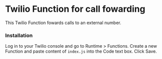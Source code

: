 # Twilio Function for call fowarding

This Twilio Function fowards calls to an external number.

### Installation

Log in to your Twilio console and go to Runtime > Functions. Create a new
Function and paste content of `index.js` into the Code text box. Click Save.

